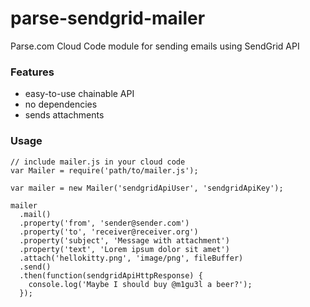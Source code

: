 # parse-sendgrid-mailer
Parse.com Cloud Code module for sending emails using SendGrid API

### Features
* easy-to-use chainable API
* no dependencies
* sends attachments

### Usage
```
// include mailer.js in your cloud code
var Mailer = require('path/to/mailer.js');

var mailer = new Mailer('sendgridApiUser', 'sendgridApiKey');

mailer
  .mail()
  .property('from', 'sender@sender.com')
  .property('to', 'receiver@receiver.org')
  .property('subject', 'Message with attachment')
  .property('text', 'Lorem ipsum dolor sit amet')
  .attach('hellokitty.png', 'image/png', fileBuffer)
  .send()
  .then(function(sendgridApiHttpResponse) {
    console.log('Maybe I should buy @m1gu3l a beer?');
  });

```
